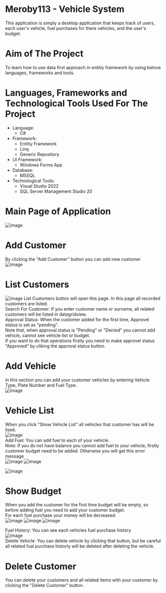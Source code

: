 # Meroby113 - Vehicle System
This application is simply a desktop application that keeps track of users, each user's vehicle, fuel purchases for there vehicles, and the user's budget.
# Aim of The Project
To learn how to use data first approach in entitiy framework by using belove languages, frameworks and tools.
# Languages, Frameworks and Technological Tools Used For The Project 
* Language:
  * C#
* Framework:
  * Entitiy Framework 
  * Linq 
  * Generic Repository 
* UI Framework:
  * Windows Forms App
* Database:
  * MSSQL 
* Technological Tools:
  * Visual Studio 2022
  * SQL Server Management Studio 20

# Main Page of Application
![image](https://github.com/user-attachments/assets/6d6dfd5a-6ec9-4d9b-ae98-e5c08685bfc7)
# Add Customer
By clicking the "Add Customer" button you can add new customer<br />
![image](https://github.com/user-attachments/assets/26965b56-b2a7-49dd-8849-7bee45ae3862)
# List Customers
![image](https://github.com/user-attachments/assets/13e5a391-7a6c-44ab-9d92-14fc15f5d9ac)
List Customers button will open this page. In this page all recorded customers are listed. <br />
Search For Customer: If you enter customer name or surname, all related customers will be listed in datagridview.<br />
Approval Status: When the customer added for the first time, Approvel status is set as "pending". <br />
Note that, when approval status is "Pending" or "Denied"  you cannot add vehicle, cannot see vehicle list or budget.<br /> 
If you want to do that operations firstly you need to make approvel status "Approved" by cliking the approval status button.<br />
# Add Vehicle
In this section you can add your customer vehicles by entering Vehicle Type, Plate Number and Fuel Type.<br />
![image](https://github.com/user-attachments/assets/0881b544-0934-4487-915f-dc2186441931)
# Vehicle List
When you click "Show Vehicle List" all vehicles that customer has will be lised.<br />
![image](https://github.com/user-attachments/assets/9084da78-a03e-4db9-ad23-f818d1201f4b)<br />
Add Fuel: You can add fuel to each of your vehicle.<br />
Note: If you do not have balance you cannot add fuel to your vehicle, firstly customer budget need to be added. Otherwise you will get this error message<br />
![image](https://github.com/user-attachments/assets/1680dfd5-12c6-49b6-b2c5-a6c7acdff83b)
![image](https://github.com/user-attachments/assets/86c38947-38c1-4c61-915a-e5fe2c2dcc85)


![image](https://github.com/user-attachments/assets/2526bf6f-cb32-4604-bead-7f4819dfdd94)
# Show Budget
When you add the customer for the first time budget will be empty, so before adding fuel you need to add your customer budget.<br />
For each fuel purchase your money will be decreased.<br />
![image](https://github.com/user-attachments/assets/1f36845b-b7fd-4851-b0d1-b30e11ecb627)
![image](https://github.com/user-attachments/assets/b82a59c0-c71e-4447-810b-daa41d2cc983)
![image](https://github.com/user-attachments/assets/84653605-1c88-43dc-9a00-6b26535dc154)


Fuel History: You can see each vehicles fuel purchase history<br />
![image](https://github.com/user-attachments/assets/600f281b-f365-4291-b00f-0eec957cd64c)<br />
Delete Vehicle: You can delete vehicle by clicking that button, but be careful all related fual purchase historly will be deleted after deleting the vehicle.<br />
# Delete Customer
You can delete your customers and all related items with your customer by clicking the "Delete Customer" button.





